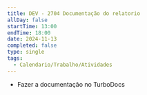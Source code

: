 ```yaml
---
title: DEV - 2704 Documentação do relatorio
allDay: false
startTime: 13:00
endTime: 18:00
date: 2024-11-13
completed: false
type: single
tags:
  - Calendario/Trabalho/Atividades
---
```

- Fazer a documentação no TurboDocs